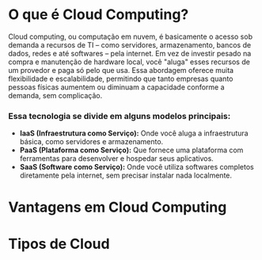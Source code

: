 # O que é Cloud Computing?

Cloud computing, ou computação em nuvem, é basicamente o acesso sob demanda a recursos de TI – como servidores, armazenamento, 
bancos de dados, redes e até softwares – pela internet. Em vez de investir pesado na compra e manutenção de hardware local, você "aluga" 
esses recursos de um provedor e paga só pelo que usa. Essa abordagem oferece muita flexibilidade e escalabilidade, permitindo que tanto 
empresas quanto pessoas físicas aumentem ou diminuam a capacidade conforme a demanda, sem complicação.

### Essa tecnologia se divide em alguns modelos principais:

-   **IaaS (Infraestrutura como Serviço):** Onde você aluga a infraestrutura básica, como servidores e armazenamento.
-   **PaaS (Plataforma como Serviço):** Que fornece uma plataforma com ferramentas para desenvolver e hospedar seus aplicativos.
-   **SaaS (Software como Serviço):** Onde você utiliza softwares completos diretamente pela internet, sem precisar instalar nada localmente.


# Vantagens em Cloud Computing


# Tipos de Cloud